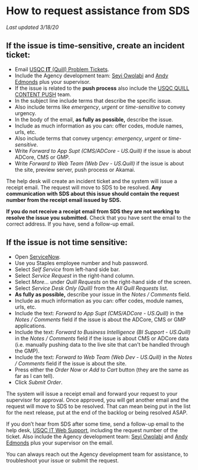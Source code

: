 # How to request assistance from SDS
_Last updated 3/18/20_

## If the issue is time-sensitive, create an incident ticket:
* Email [USQC __IT__ (Quill) Problem Tickets](mailto:USQCITQuillProblemTickets@quill.com).
* Include the Agency development team: [Seyi Owolabi](mailto:seyi.owolabi@quill.com) and [Andy Edmonds](mailto:andrew.edmonds@quill.com) plus your supervisor.
* If the issue is related to the __push process__ also include the [USQC QUILL CONTENT PUSH](mailto:USQCQUILLCONTENTPUSH@Staples.com) team.
* In the subject line include terms that describe the specific issue.
* Also include terms like _emergency_, _urgent_ or _time-sensitive_ to convey urgency.
* In the body of the email, __as fully as possible,__ describe the issue. 
* Include as much information as you can: offer codes, module names, urls, etc.
* Also include terms that convey urgency: _emergency_, _urgent_ or _time-sensitive_.
* Write _Forward to App Supt (CMS/ADCore - US.Quill)_ if the issue is about ADCore, CMS or GMP.
* Write _Forward to Web Team (Web Dev - US.Quill)_ if the issue is about the site, preview server, push process or Akamai.

The help desk will create an incident ticket and the system will issue a receipt email. The request will move to SDS to be resolved. __Any communication with SDS about this issue should contain the request number from the receipt email issued by SDS.__

__If you do not receive a receipt email from SDS they are not working to resolve the issue you submitted.__ Check that you have sent the email to the correct address. If you have, send a follow-up email.

## If the issue is not time sensitive:
* Open [ServiceNow](https://staples.service-now.com/).
* Use you Staples employee number and hub password.
* Select _Self Service_ from left-hand side bar.
* Select _Service Request_ in the right-hand column.
* Select _More..._ under _Quill Requests_ on the right-hand side of the screen.
* Select _Service Desk Only (Quill)_ from the _All Quill Requests_ list.
* __As fully as possible,__ describe your issue in the _Notes / Comments_ field.
* Include as much information as you can: offer codes, module names, urls, etc.
* Include the text: _Forward to App Supt (CMS/ADCore - US.Quill)_ in the _Notes / Comments_ field if the issue is about the ADCore, CMS or GMP applications.
* Include the text: _Forward to Business Intelligence (BI Support - US.Quill)_ in the _Notes / Comments_ field if the issue is about CMS or ADCore data (i.e. manually pushing data to the live site that can't be handled through the GMP).
* Include the text: _Forward to Web Team (Web Dev - US.Quill)_ in the _Notes / Comments_ field if the issue is about the site.
* Press either the _Order Now_ or _Add to Cart_ button (they are the same as far as I can tell).
* Click _Submit Order_.

The system will issue a receipt email and forward your request to your supervisor for approval. Once approved, you will get another email and the request will move to SDS to be resolved. That can mean being put in the list for the next release, put at the end of the backlog or being resolved ASAP.

If you don’t hear from SDS after some time, send a follow-up email to the help desk, [USQC IT Web Support](USQCITWebSupport@Staples.com), including the request number of the ticket. Also include the Agency development team: [Seyi Owolabi](mailto:seyi.owolabi@quill.com) and [Andy Edmonds](mailto:andrew.edmonds@quill.com) plus your supervisor on the email.

You can always reach out the Agency development team for assistance, to troubleshoot your issue or submit the request.